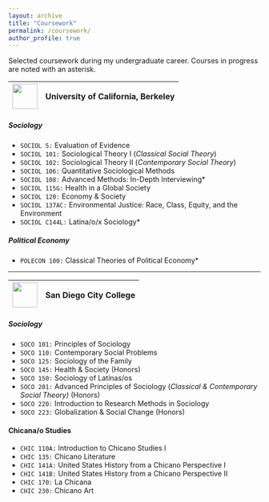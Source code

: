 ```yaml
---
layout: archive
title: "Coursework"
permalink: /coursework/
author_profile: true
---
```


Selected coursework during my undergraduate career. Courses in progress are noted with an asterisk.

| <img src="https://juliocedillo.github.io/images/ucbseal.png" width="50px"> | University of California, Berkeley|
|---|---|

##### Sociology
* `SOCIOL 5:` Evaluation of Evidence
* `SOCIOL 101:` Sociological Theory I (_Classical Social Theory_)
* `SOCIOL 102:` Sociological Theory II (_Contemporary Social Theory_)
* `SOCIOL 106:` Quantitative Sociological Methods
* `SOCIOL 108:` Advanced Methods: In-Depth Interviewing*
* `SOCIOL 115G:` Health in a Global Society
* `SOCIOL 120:` Economy & Society
* `SOCIOL 137AC:` Environmental Justice: Race, Class, Equity, and the Environment
* `SOCIOL C144L:` Latina/o/x Sociology*

##### Political Economy
* `POLECON 100:` Classical Theories of Political Economy*

---

| <img src="https://juliocedillo.github.io/images/sdccseal.png" width="50px"> | San Diego City College |
|---|---|

##### Sociology
* `SOCO 101:` Principles of Sociology
* `SOCO 110:` Contemporary Social Problems
* `SOCO 125:` Sociology of the Family
* `SOCO 145:` Health & Society (Honors)
* `SOCO 150:` Sociology of Latinas/os
* `SOCO 201:` Advanced Principles of Sociology (_Classical & Contemporary Social Theory)_ (Honors)
* `SOCO 220:` Introduction to Research Methods in Sociology
* `SOCO 223:` Globalization & Social Change (Honors)

#### Chicana/o Studies
* `CHIC 110A:` Introduction to Chicano Studies I
* `CHIC 135:` Chicano Literature
* `CHIC 141A:` United States History from a Chicano Perspective I
* `CHIC 141B:` United States History from a Chicano Perspective II
* `CHIC 170:` La Chicana
* `CHIC 230:` Chicano Art
